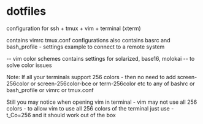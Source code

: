 # dotfiles
configuration  for 
ssh + tmux + vim + terminal (xterm)

contains vimrc tmux.conf configurations
also contains basrc and bash_profile - settings example to connect to a remote system 

-- vim color schemes contains settings for solarized, base16, molokai 
-- to solve color issues 


Note: If all your terminals support 256 colors - then no need to add 
screen-256color or screen-256color-bce or term-256color etc 
to any of bashrc or bash_profile or vimrc or tmux.conf

Still you may notice when opening vim in terminal - vim may not use 
all 256 colors - to allow vim to use all 256 colors of the terminal
just use - t_Co=256 and it should work out of the box


